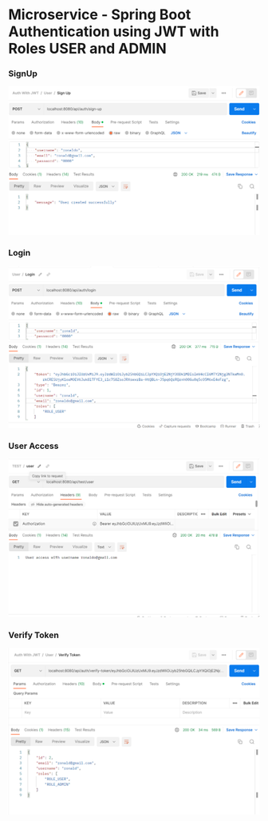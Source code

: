 # Microservice - Spring Boot Authentication using JWT with Roles USER and ADMIN

### SignUp
![Sign_Up API](sign-up-api.png)

### Login
![User Access API](login-api.png)

### User Access
![User Access API](user-test-url-api.png)

### Verify Token
![User Access API](verify-token-url.png)
